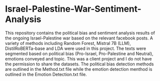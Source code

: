 # Israel-Palestine-War-Sentiment-Analysis
This repository contains the political bias and sentiment analysis results of the ongoing Israel-Palestine war based on the relevant facebook posts. A variety of methods including Random Forest, Mistral 7B (LLM), DistilRoBERTa-base and LDA were used in this project. The texts were segmented based on political bias (Pro-Israel, Pro-Palestine and Neutral), emotions conveyed and topic. This was a client project and I do not have the permission to share the datasets. The political bias detection methods are outlined in the Method.txt file while the emotion detection menthod is outlined in the Emotion Detection.txt file.

